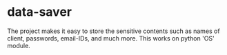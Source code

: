 # data-saver
The project makes it easy to store the sensitive contents such as names of client, passwords, email-IDs, and much more. This works on python 'OS' module.
